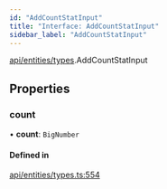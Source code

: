 ```yaml
---
id: "AddCountStatInput"
title: "Interface: AddCountStatInput"
sidebar_label: "AddCountStatInput"
---
```


[api/entities/types](../../../../../modules/API/Entities/Types/Types.md).AddCountStatInput

## Properties

### count

• **count**: `BigNumber`

#### Defined in

[api/entities/types.ts:554](https://github.com/PolymeshAssociation/polymesh-sdk/blob/fbf6882d0/src/api/entities/types.ts#L554)
